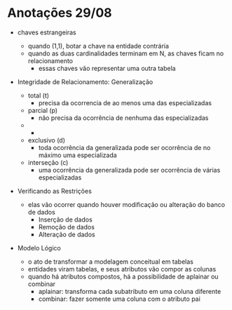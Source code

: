 # Anotações 29/08

- chaves estrangeiras
  - quando (1,1), botar a chave na entidade contrária
  - quando as duas cardinalidades terminam em N, as chaves ficam no relacionamento
    - essas chaves vão representar uma outra tabela

- Integridade de Relacionamento: Generalização
  - total (t)
    - precisa da ocorrencia de ao menos uma das especializadas
  - parcial (p)
    - não precisa da ocorrência de nenhuma das especializadas
  - +
  - exclusivo (d)
    - toda ocorrência da generalizada pode ser ocorrência de no máximo uma especializada
  - interseção (c)
    - uma ocorrência da generalizada pode ser ocorrência de várias especializadas

- Verificando as Restrições
  - elas vão ocorrer quando houver modificação ou alteração do banco de dados
    - Inserção de dados
    - Remoção de dados
    - Alteração de dados

- Modelo Lógico
  - o ato de transformar a modelagem conceitual em tabelas
  - entidades viram tabelas, e seus atributos vão compor as colunas
  - quando há atributos compostos, há a possibilidade de aplainar ou combinar
    - aplainar: transforma cada subatributo em uma coluna diferente
    - combinar: fazer somente uma coluna com o atributo pai
